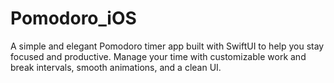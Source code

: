 # Pomodoro_iOS
A simple and elegant Pomodoro timer app built with SwiftUI to help you stay focused and productive. Manage your time with customizable work and break intervals, smooth animations, and a clean UI.
